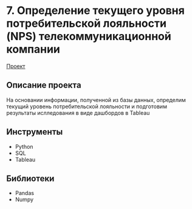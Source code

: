 # 7. Определение текущего уровня потребительской лояльности (NPS) телекоммуникационной компании
[Проект](https://github.com/GSW2012/Practicum-Portfolio/blob/main/07.%20Определение%20NPS%20телекоммуникационной%20компании/Определение%20текущего%20уровня%20потребительской%20лояльности%20(NPS).ipynb)
## Описание проекта
На основании информации, полученной из базы данных, определим текущий уровень потребительской лояльности и подготовим результаты ислледования в виде дашбордов в Tableau
## Инструменты
- Python
- SQL
- Tableau
## Библиотеки
- Pandas
- Numpy
